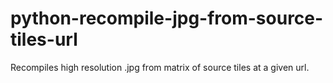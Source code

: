 # python-recompile-jpg-from-source-tiles-url
Recompiles high resolution .jpg from matrix of source tiles at a given url.
